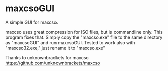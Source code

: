 # maxcsoGUI
A simple GUI for maxcso.

maxcso uses great compression for ISO files, but is commandline only. This program fixes that.
Simply copy the "maxcso.exe" file to the same directory as "maxcsoGUI" and run maxcsoGUI. Tested to work also with "maxcso32.exe," just rename it to "maxcso.exe"

Thanks to unknownbrackets for maxcso https://github.com/unknownbrackets/maxcso
